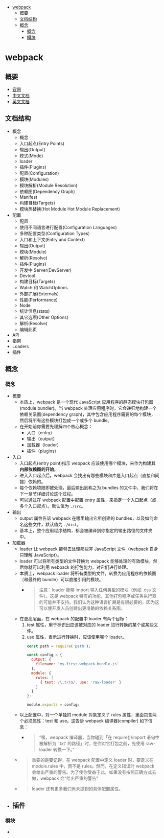 <!-- TOC -->

- [webpack](#webpack)
    - [概要](#概要)
    - [文档结构](#文档结构)
    - [概念](#概念)
        - [概念](#概念-1)
        - [模块](#模块)

<!-- /TOC -->

# webpack

## 概要

- [官网](https://webpack.js.org/)
- [中文文档](https://www.webpackjs.com/concepts/)
- [英文文档](https://webpack.js.org/concepts/)

## 文档结构

- 概念
    - 概念
    - 入口起点(Entry Points)
    - 输出(Output)
    - 模式(Mode)
    - loader
    - 插件(Plugins)
    - 配置(Configuration)
    - 模块(Modules)
    - 模块解析(Module Resolution)
    - 依赖图(Dependency Graph)
    - Manifest
    - 构建目标(Targets)
    - 模块热替换(Hot Module Hot Module Replacement)
- 配置 
    - 配置
    - 使用不同语言进行配置(Configuration Languages)
    - 多种配置类型(Configuration Types)
    - 入口和上下文(Entry and Context)
    - 输出(Output)
    - 模块(Module)
    - 解析(Resolve)
    - 插件(Plugins)
    - 开发中 Server(DevServer)
    - Devtool
    - 构建目标(Targets)
    - Watch 和 WatchOptions
    - 外部扩展(Externals)
    - 性能(Performance)
    - Node
    - 统计信息(stats)
    - 其它选项(Other Options)
    - 解析(Resolve)
    - 编辑此页
- API
- 指南
- Loaders
- 插件

## 概念

### 概念

- 概要
    - 本质上，webpack 是一个现代 JavaScript 应用程序的静态模块打包器(module bundler)。当 webpack 处理应用程序时，它会递归地构建一个依赖关系图(dependency graph)，其中包含应用程序需要的每个模块，然后将所有这些模块打包成一个或多个 bundle。
    - 在开始前你需要先理解四个核心概念：
        - 入口（entry）
        - 输出（output）
        - 加载器（loader）
        - 插件（plugins）
- 入口
    - 入口起点(entry point)指示 webpack 应该使用哪个模块，来作为构建其**内部依赖图的开始**。
    - 进入入口起点后，webpack 会找出有哪些模块和库是入口起点（直接和间接）依赖的。
    - 每个依赖项随即被处理，最后输出到称之为 bundles 的文件中，我们将在下一章节详细讨论这个过程。
    - 可以通过在 webpack 配置中配置 entry 属性，来指定一个入口起点（或多个入口起点）。默认值为 `./src`。
- 输出
    - output 属性告诉 webpack 在哪里输出它所创建的 bundles，以及如何命名这些文件，默认值为 `./dist`。
    - 基本上，整个应用程序结构，都会被编译到你指定的输出路径的文件夹中。
- 加载器
    - loader 让 webpack 能够去处理那些非 JavaScript 文件（webpack 自身只理解 JavaScript）。
    - loader 可以将所有类型的文件转换为 webpack 能够处理的有效模块，然后你就可以利用 webpack 的打包能力，对它们进行处理。
    - 本质上，webpack loader 将所有类型的文件，转换为应用程序的依赖图（和最终的 bundle）可以直接引用的模块。
        - > 注意：loader 能够 import 导入任何类型的模块（例如 .css 文件），这是 webpack 特有的功能，其他打包程序或任务执行器的可能并不支持。我们认为这种语言扩展是有很必要的，因为这可以使开发人员创建出更准确的依赖关系图。
    - 在更高层面，在 webpack 的配置中 loader 有两个目标：
        1. test 属性，用于标识出应该被对应的 loader 进行转换的某个或某些文件。
        2. use 属性，表示进行转换时，应该使用哪个 loader。
            ```js
            const path = require('path');

            const config = {
              output: {
                filename: 'my-first-webpack.bundle.js'
              },
              module: {
                rules: [
                  { test: /\.txt$/, use: 'raw-loader' }
                ]
              }
            };
            
            module.exports = config;
            ```
    - 以上配置中，对一个单独的 module 对象定义了 rules 属性，里面包含两个必须属性：test 和 use。这告诉 webpack 编译器(compiler) 如下信息：
        - > “嘿，webpack 编译器，当你碰到「在 require()/import 语句中被解析为 '.txt' 的路径」时，在你对它打包之前，先使用 raw-loader 转换一下。”
    - > 重要的是要记得，在 webpack 配置中定义 loader 时，要定义在 module.rules 中，而不是 rules。然而，在定义错误时 webpack 会给出严重的警告。为了使你受益于此，如果没有按照正确方式去做，webpack 会“给出严重的警告”
    - > loader 还有更多我们尚未提到的具体配置属性。
- 插件
    - 

### 模块

- 

